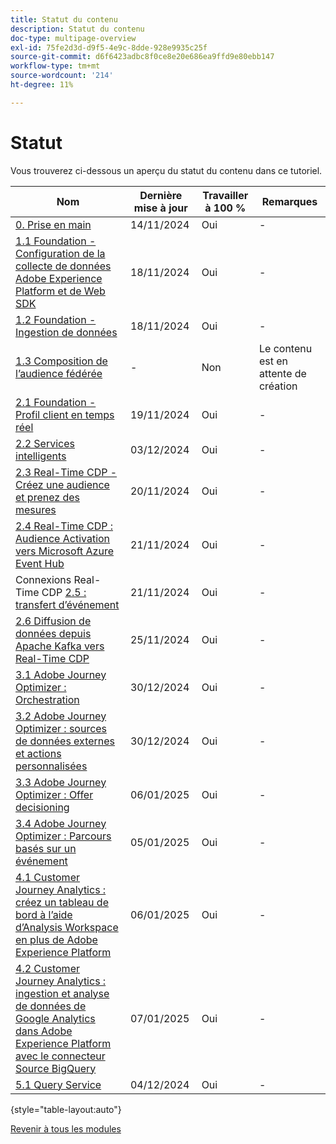 ```yaml
---
title: Statut du contenu
description: Statut du contenu
doc-type: multipage-overview
exl-id: 75fe2d3d-d9f5-4e9c-8dde-928e9935c25f
source-git-commit: d6f6423adbc8f0ce8e20e686ea9ffd9e80ebb147
workflow-type: tm+mt
source-wordcount: '214'
ht-degree: 11%

---
```


# Statut

Vous trouverez ci-dessous un aperçu du statut du contenu dans ce tutoriel.

| Nom | Dernière mise à jour | Travailler à 100 % | Remarques         |
| ---------------------- | ------------ | ------------ |------------ |
| [0. Prise en main ](./modules/gettingstarted/gettingstarted/getting-started.md) | 14/11/2024 | Oui | - |
| [1.1 Foundation - Configuration de la collecte de données Adobe Experience Platform et de Web SDK](./modules/datacollection/module1.1/data-ingestion-launch-web-sdk.md) | 18/11/2024 | Oui | - |
| [1.2 Foundation - Ingestion de données](./modules/datacollection/module1.2/data-ingestion.md) | 18/11/2024 | Oui | - |
| [1.3 Composition de l’audience fédérée](./modules/datacollection/module1.3/fac.md) | - | Non | Le contenu est en attente de création |
| [2.1 Foundation - Profil client en temps réel](./modules/rtcdp-b2c/module2.1/real-time-customer-profile.md) | 19/11/2024 | Oui | - |
| [2.2 Services intelligents](./modules/rtcdp-b2c/module2.2/intelligent-services.md) | 03/12/2024 | Oui | - |
| [2.3 Real-Time CDP - Créez une audience et prenez des mesures](./modules/rtcdp-b2c/module2.3/real-time-cdp-build-a-segment-take-action.md) | 20/11/2024 | Oui | - |
| [2.4 Real-Time CDP : Audience Activation vers Microsoft Azure Event Hub](./modules/rtcdp-b2c/module2.4/segment-activation-microsoft-azure-eventhub.md) | 21/11/2024 | Oui | - |
| Connexions Real-Time CDP [2.5 : transfert d’événement](./modules/rtcdp-b2c/module2.5/aep-data-collection-ssf.md) | 21/11/2024 | Oui | - |
| [2.6 Diffusion de données depuis Apache Kafka vers Real-Time CDP](./modules/rtcdp-b2c/module2.6/aep-apache-kafka.md) | 25/11/2024 | Oui | - |
| [3.1 Adobe Journey Optimizer : Orchestration](./modules/ajo-b2c/module3.1/journey-orchestration-create-account.md) | 30/12/2024 | Oui | - |
| [3.2 Adobe Journey Optimizer : sources de données externes et actions personnalisées](./modules/ajo-b2c/module3.2/journey-orchestration-external-weather-api-sms.md) | 30/12/2024 | Oui | - |
| [3.3 Adobe Journey Optimizer : Offer decisioning ](./modules/ajo-b2c/module3.3/offer-decisioning.md) | 06/01/2025 | Oui | - |
| [3.4 Adobe Journey Optimizer : Parcours basés sur un événement](./modules/ajo-b2c/module3.4/journeyoptimizer.md) | 05/01/2025 | Oui | - |
| [4.1 Customer Journey Analytics : créez un tableau de bord à l’aide d’Analysis Workspace en plus de Adobe Experience Platform](./modules/cja-b2c/module4.1/customer-journey-analytics-build-a-dashboard.md) | 06/01/2025 | Oui | - |
| [4.2 Customer Journey Analytics : ingestion et analyse de données de Google Analytics dans Adobe Experience Platform avec le connecteur Source BigQuery](./modules/cja-b2c/module4.2/customer-journey-analytics-bigquery-gcp.md) | 07/01/2025 | Oui | - |
| [5.1 Query Service](./modules/datadistiller/module5.1/query-service.md) | 04/12/2024 | Oui | - |

{style="table-layout:auto"}

[Revenir à tous les modules](./overview.md)
